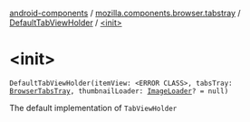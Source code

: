 [android-components](../../index.md) / [mozilla.components.browser.tabstray](../index.md) / [DefaultTabViewHolder](index.md) / [&lt;init&gt;](./-init-.md)

# &lt;init&gt;

`DefaultTabViewHolder(itemView: <ERROR CLASS>, tabsTray: `[`BrowserTabsTray`](../-browser-tabs-tray/index.md)`, thumbnailLoader: `[`ImageLoader`](../../mozilla.components.support.images.loader/-image-loader/index.md)`? = null)`

The default implementation of `TabViewHolder`

